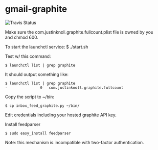 gmail-graphite
===========
![Travis Status](https://api.travis-ci.org/jknoll/gmail-graphite.svg?branch=master)

Make sure the com.justinknoll.graphite.fullcount.plist file is owned by you and chmod 600.

To start the launchctl service:
    $ ./start.sh

Test w/ this command:

    $ launchctl list | grep graphite

It should output something like:

    $ launchctl list | grep graphite
    -				0	com.justinknoll.graphite.fullcount

Copy the script to ~/bin:

    $ cp inbox_feed_graphite.py ~/bin/

Edit credentials including your hosted graphite API key.

Install feedparser

    $ sudo easy_install feedparser

Note: this mechanism is incompatible with two-factor authentication.
